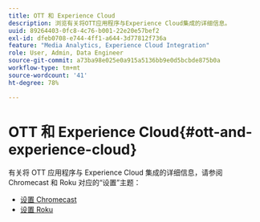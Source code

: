 ```yaml
---
title: OTT 和 Experience Cloud
description: 浏览有关将OTT应用程序与Experience Cloud集成的详细信息。
uuid: 89264403-0fc8-4c76-b001-22e20e57bef2
exl-id: dfeb0708-e744-4ff1-a644-3d77812f736a
feature: "Media Analytics, Experience Cloud Integration"
role: User, Admin, Data Engineer
source-git-commit: a73ba98e025e0a915a5136bb9e0d5bcbde875b0a
workflow-type: tm+mt
source-wordcount: '41'
ht-degree: 78%

---
```


# OTT 和 Experience Cloud{#ott-and-experience-cloud}

有关将 OTT 应用程序与 Experience Cloud 集成的详细信息，请参阅 Chromecast 和 Roku 对应的“设置”主题：

* [设置 Chromecast](/help/implementation/media-sdk/setup/set-up-chromecast.md)
* [设置 Roku](/help/implementation/media-sdk/setup/set-up-roku.md)

